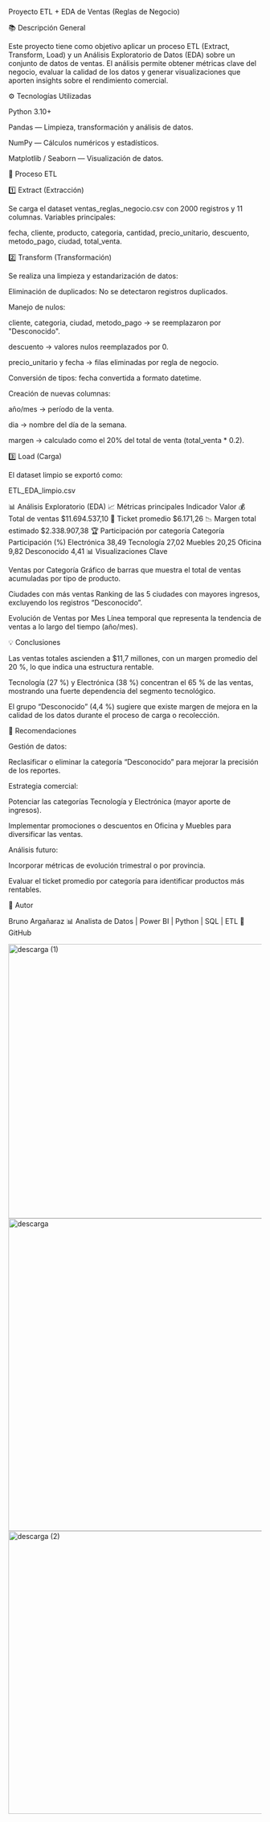 Proyecto ETL + EDA de Ventas (Reglas de Negocio)

📚 Descripción General

Este proyecto tiene como objetivo aplicar un proceso ETL (Extract, Transform, Load) y un Análisis Exploratorio de Datos (EDA) sobre un conjunto de datos de ventas.
El análisis permite obtener métricas clave del negocio, evaluar la calidad de los datos y generar visualizaciones que aporten insights sobre el rendimiento comercial.

⚙️ Tecnologías Utilizadas

Python 3.10+

Pandas — Limpieza, transformación y análisis de datos.

NumPy — Cálculos numéricos y estadísticos.

Matplotlib / Seaborn — Visualización de datos.

🧩 Proceso ETL

1️⃣ Extract (Extracción)

Se carga el dataset ventas_reglas_negocio.csv con 2000 registros y 11 columnas.
Variables principales:

fecha, cliente, producto, categoria, cantidad, precio_unitario, descuento, metodo_pago, ciudad, total_venta.

2️⃣ Transform (Transformación)

Se realiza una limpieza y estandarización de datos:

Eliminación de duplicados: No se detectaron registros duplicados.

Manejo de nulos:

cliente, categoria, ciudad, metodo_pago → se reemplazaron por "Desconocido".

descuento → valores nulos reemplazados por 0.

precio_unitario y fecha → filas eliminadas por regla de negocio.

Conversión de tipos: fecha convertida a formato datetime.

Creación de nuevas columnas:

año/mes → período de la venta.

dia → nombre del día de la semana.

margen → calculado como el 20% del total de venta (total_venta * 0.2).

3️⃣ Load (Carga)

El dataset limpio se exportó como:

ETL_EDA_limpio.csv

📊 Análisis Exploratorio (EDA)
📈 Métricas principales
Indicador	Valor
💰 Total de ventas	$11.694.537,10
🧾 Ticket promedio	$6.171,26
📉 Margen total estimado	$2.338.907,38
🏆 Participación por categoría
Categoría	Participación (%)
Electrónica	38,49
Tecnología	27,02
Muebles	20,25
Oficina	9,82
Desconocido	4,41
📊 Visualizaciones Clave

Ventas por Categoría
Gráfico de barras que muestra el total de ventas acumuladas por tipo de producto.

Ciudades con más ventas
Ranking de las 5 ciudades con mayores ingresos, excluyendo los registros “Desconocido”.

Evolución de Ventas por Mes
Línea temporal que representa la tendencia de ventas a lo largo del tiempo (año/mes).

💡 Conclusiones

Las ventas totales ascienden a $11,7 millones, con un margen promedio del 20 %, lo que indica una estructura rentable.

Tecnología (27 %) y Electrónica (38 %) concentran el 65 % de las ventas, mostrando una fuerte dependencia del segmento tecnológico.

El grupo “Desconocido” (4,4 %) sugiere que existe margen de mejora en la calidad de los datos durante el proceso de carga o recolección.

🚀 Recomendaciones

Gestión de datos:

Reclasificar o eliminar la categoría “Desconocido” para mejorar la precisión de los reportes.

Estrategia comercial:

Potenciar las categorías Tecnología y Electrónica (mayor aporte de ingresos).

Implementar promociones o descuentos en Oficina y Muebles para diversificar las ventas.

Análisis futuro:

Incorporar métricas de evolución trimestral o por provincia.

Evaluar el ticket promedio por categoría para identificar productos más rentables.

🧠 Autor

Bruno Argañaraz
📊 Analista de Datos | Power BI | Python | SQL | ETL
🔗 GitHub

<img width="922" height="546" alt="descarga (1)" src="https://github.com/user-attachments/assets/625e984a-1448-4f39-bf81-6e0ea92006cc" />
<img width="833" height="622" alt="descarga" src="https://github.com/user-attachments/assets/03d6a95d-1c8f-4138-a3c8-2c1a35b02e54" />
<img width="857" height="563" alt="descarga (2)" src="https://github.com/user-attachments/assets/9306be48-0d02-44e3-99de-957926410344" />
